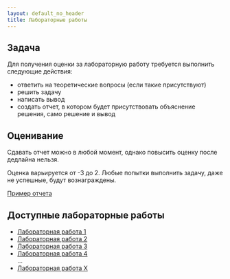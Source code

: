 ```yaml
---
layout: default_no_header
title: Лабораторные работы
---
```


## Задача

Для получения оценки за лабораторную работу требуется выполнить следующие действия:
 
- ответить на теоретические вопросы (если такие присутствуют)
- решить задачу 
- написать вывод
- создать отчет, в котором будет присутствовать объяснение решения, само решение и вывод

## Оценивание

Сдавать отчет можно в любой момент, однако повысить оценку после дедлайна нельзя. 

Оценка варьируется от -3 до 2. Любые попытки выполнить задачу, даже не успешные, будут вознаграждены.

<a class="btn-download" href="{{site.baseurl}}/resources/labs/report-example.md">Пример отчета</a>

## Доступные лабораторные работы

- [Лабораторная работа 1][lab_1]  
- [Лабораторная работа 2][lab_2]  
- [Лабораторная работа 3][lab_3]   
- [Лабораторная работа 4][lab_4]  
...
- [Лабораторная работа X][lab_X] 

[index]: {{site.baseurl}}/index

[lab_1]: {{site.baseurl}}/labs/lab-1
[lab_2]: {{site.baseurl}}/labs/lab-2
[lab_3]: {{site.baseurl}}/labs/lab-3
[lab_4]: {{site.baseurl}}/labs/lab-4
[lab_X]: {{site.baseurl}}/labs/lab-x